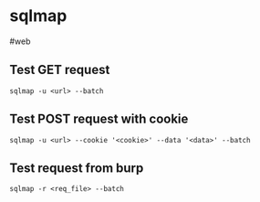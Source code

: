 # sqlmap
#web

## Test GET request
```
sqlmap -u <url> --batch
```

## Test POST request with cookie
```
sqlmap -u <url> --cookie '<cookie>' --data '<data>' --batch
```

## Test request from burp
```
sqlmap -r <req_file> --batch
```
